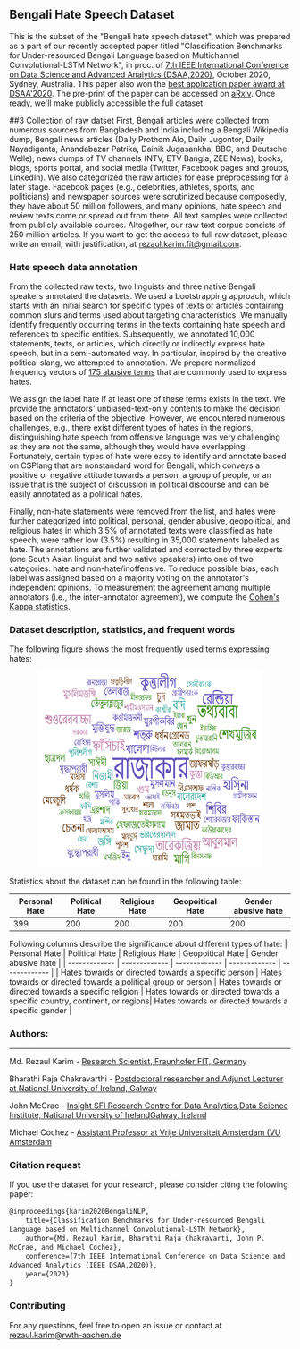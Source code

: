 ## Bengali Hate Speech Dataset
This is the subset of the "Bengali hate speech dataset", which was prepared as a part of our recently accepted paper titled "Classification Benchmarks for Under-resourced Bengali Language based on Multichannel Convolutional-LSTM Network", in proc. of [7th IEEE International Conference on Data Science and Advanced Analytics (DSAA,2020)](http://dsaa2020.dsaa.co/), October 2020, Sydney, Australia. This paper also won the [best application paper award at DSAA'2020](https://twitter.com/IEEEDSAA/status/1317599586341462016). The pre-print of the paper can be accessed on [aRxiv](https://arxiv.org/pdf/2004.07807.pdf). Once ready, we'll make publicly accessible the full dataset.

##3 Collection of raw datset
First, Bengali articles were collected from numerous sources from Bangladesh and India including a Bengali Wikipedia dump, Bengali news articles (Daily Prothom Alo, Daily Jugontor, Daily Nayadiganta, Anandabazar Patrika, Dainik Jugasankha, BBC, and Deutsche Welle), news dumps of TV channels (NTV, ETV Bangla, ZEE News), books, blogs, sports portal, and social media (Twitter, Facebook pages and groups, LinkedIn). We also categorized the raw articles for ease preprocessing for a later stage. Facebook pages (e.g., celebrities, athletes, sports, and politicians) and newspaper sources were scrutinized because composedly, they have about 50 million followers, and many opinions, hate speech and review texts come or spread out from there. All text samples were collected from publicly available sources. Altogether, our raw text corpus consists of 250 million articles. If you want to get the access to full raw dataset, please write an email, with justification, at rezaul.karim.fit@gmail.com.  

### Hate speech data annotation
From the collected raw texts, two linguists and three native Bengali speakers annotated the datasets. We used a bootstrapping approach, which starts with an initial search for specific types of texts or articles containing common slurs and terms used about targeting characteristics. We manually identify frequently occurring terms in the texts containing hate speech and references to specific entities. Subsequently, we annotated 10,000 statements, texts, or articles, which directly or indirectly express hate speech, but in a semi-automated way. In particular, inspired by the creative political slang, we attempted to annotation. We prepare normalized frequency vectors of [175 abusive terms](https://github.com/rezacsedu/Classification_Benchmarks_Benglai_NLP/blob/master/bengali_slung_abusive.txt) that are commonly used to express hates. 

We assign the label hate if at least one of these terms exists in the text. We provide the annotators' unbiased-text-only contents to make the decision based on the criteria of the objective. However, we encountered numerous challenges, e.g., there exist different types of hates in the regions, distinguishing hate speech from offensive language was very challenging as they are not the same, although they would have overlapping. Fortunately, certain types of hate were easy to identify and annotate based on CSPlang that are nonstandard word for Bengali, which conveys a positive or negative attitude towards a person, a group of people, or an issue that is the subject of discussion in political discourse and can be easily annotated as a political hates.

Finally, non-hate statements were removed from the list, and hates were further categorized into political, personal, gender abusive, geopolitical, and religious hates in which 3.5% of annotated texts were classified as hate speech, were rather low (3.5%) resulting in 35,000 statements labeled as hate. The annotations are further validated and corrected by three experts (one South Asian linguist and two native speakers) into one of two categories: hate and non-hate/inoffensive. To reduce possible bias, each label was assigned based on a majority voting on the annotator's independent opinions. To measurement the agreement among multiple annotators (i.e., the inter-annotator agreement), we compute the [Cohen's Kappa statistics](https://en.wikipedia.org/wiki/Cohen%27s_kappa).

### Dataset description, statistics, and frequent words
The following figure shows the most frequently used terms expressing hates: 

<p align="center"><img src="word_cloud_hate.png?" width="400" height="350"></p>

Statistics about the dataset can be found in the following table: 

| Personal Hate | Political Hate | Religious Hate | Geopoitical Hate | Gender abusive hate |
| ------------- | ------------- | ------------- | ------------- | -------------|
| 399           | 200           | 200           | 200           | 200          |

Following columns describe the significance about different types of hate:
| Personal Hate | Political Hate |  Religious Hate | Geopoitical Hate | Gender abusive hate |
| ------------- | -------------  | -------------   | -------------    | -------------       | 
| Hates towards or directed towards a specific person | Hates towards or directed towards a political group or person | Hates towards or directed towards a specific religion | Hates towards or directed towards a specific country, continent, or regions| Hates towards or directed towards a specific gender | 

### Authors:
-------------
Md. Rezaul Karim - [Research Scientist, Fraunhofer FIT, Germany](https://www.linkedin.com/in/karimanalytics/)

Bharathi Raja Chakravarthi - [Postdoctoral researcher and Adjunct Lecturer at National University of Ireland, Galway](https://www.linkedin.com/in/bharathi-raja-asoka-chakravarthi-7a520393/)

John McCrae - [Insight SFI Research Centre for Data Analytics,Data Science Institute, National University of IrelandGalway, Ireland](https://www.linkedin.com/in/john-mccrae-6653471b/)

Michael Cochez - [Assistant Professor at Vrije Universiteit Amsterdam (VU Amsterdam](https://www.linkedin.com/in/michaelcochez/)

### Citation request
If you use the dataset for your research, please consider citing the folowing paper:

    @inproceedings{karim2020BengaliNLP,
        title={Classification Benchmarks for Under-resourced Bengali Language based on Multichannel Convolutional-LSTM Network},
        author={Md. Rezaul Karim, Bharathi Raja Chakravarti, John P. McCrae, and Michael Cochez},
        conference={7th IEEE International Conference on Data Science and Advanced Analytics (IEEE DSAA,2020)},
        year={2020}
    }

### Contributing
For any questions, feel free to open an issue or contact at rezaul.karim@rwth-aachen.de
